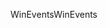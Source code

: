 <span data-ttu-id="6fa6d-101">WinEvents</span><span class="sxs-lookup"><span data-stu-id="6fa6d-101">WinEvents</span></span>